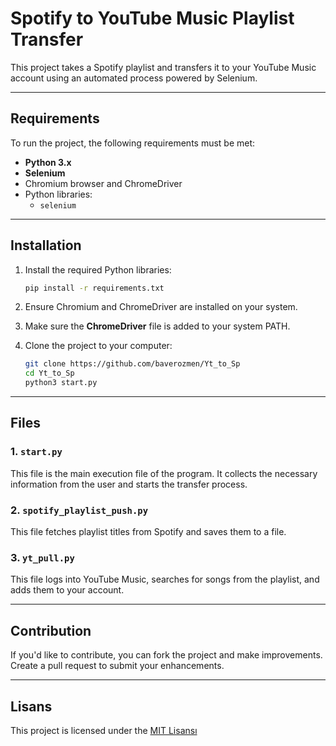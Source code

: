 # Spotify to YouTube Music Playlist Transfer

This project takes a Spotify playlist and transfers it to your YouTube Music account using an automated process powered by Selenium.


---

## Requirements


To run the project, the following requirements must be met:

- **Python 3.x**
- **Selenium** 
- Chromium browser and ChromeDriver
- Python libraries:
  - `selenium`

---

## Installation

1. Install the required Python libraries:
   ```bash
   pip install -r requirements.txt
   ```
   
2. Ensure Chromium and ChromeDriver are installed on your system.
    
3. Make sure the **ChromeDriver** file is added to your system PATH.

4. Clone the project to your computer:
    
	 ```bash
	git clone https://github.com/baverozmen/Yt_to_Sp
	cd Yt_to_Sp
	python3 start.py
	```

---
## Files

### 1. `start.py`

This file is the main execution file of the program. It collects the necessary information from the user and starts the transfer process.

### 2. `spotify_playlist_push.py`

This file fetches playlist titles from Spotify and saves them to a file.

### 3. `yt_pull.py`

This file logs into YouTube Music, searches for songs from the playlist, and adds them to your account.

---
## Contribution

If you'd like to contribute, you can fork the project and make improvements. Create a pull request to submit your enhancements.




---
	
## Lisans

This project is licensed under the [MIT Lisansı](LICENSE)
